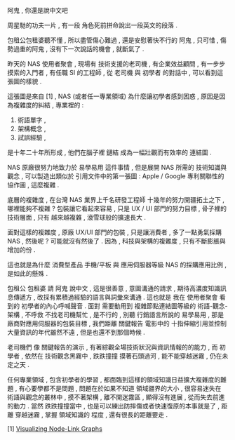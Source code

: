 阿鬼 , 你還是說中文吧

周星馳的功夫一片 , 有一段 角色死前拼命說出一段英文的段落 .

包租公包租婆聽不懂 , 所以盡管傷心難過 , 還是安慰著快不行的 阿鬼 , 只可惜 , 傷勢過重的阿鬼 , 沒有下一次說話的機會 , 就斷氣了 .

昨天的 NAS 使用者聚會 , 現場有 技術支援的老司機 , 有企業效益顧問 , 有一步步摸索的入門者 , 有任職 SI 的工程師 , 從 老司機 與 初學者 的對話中 , 可以看到這張圖的樣貌 .

這張圖是來自 [1] , NAS (或者任一專業領域) 為什麼讓初學者感到困惑 , 原因是因為複雜度的糾結 , 專業裡的 :

1. 術語單字 ,
2. 架構概念 ,
3. 試誤經驗 , 

是十年二十年所形成 , 他們在腦子裡 鏈結 成為一幅壯觀而有效率的 連結圖 .

NAS 原廠很努力地致力於 易學易用 這件事情 , 但是展開 NAS 所需的 技術知識與觀念 , 可以製造出類似於 引用文件中的第一張圖 : Apple / Google 專利關聯性的協作圖 , 這麼複雜 .

底層的複雜度 , 在台灣 NAS 業界上千名研發工程師 十幾年的努力開疆拓土之下 , 哪裡能夠不複雜 ? 包裝讓它看起來容易 , 只是 UX / UI 部門的努力目標 , 骨子裡的技術層面 , 只有 越來越複雜 , 滾雪球般的擴速長大 .

面對這樣的複雜度 , 原廠 UX/UI 部門的包裝 , 只是讓消費者 , 多了一點勇氣採購 NAS , 然後呢 ? 可能就沒有然後了 .
因為 , 科技與架構的複雜度 , 只有不斷膨脹與增加的份 .

這也就是為什麼 消費型產品 手機/平板 與 應用伺服器等級 NAS 的採購應用比例 , 是如此的懸殊 .

包租公 包租婆 請 阿鬼 說中文 , 這是很善意 , 意圖溝通的請求 , 期待高濃度知識訊息傳遞方 , 改採有累積過經驗的語言與詞彙來溝通 . 這也就是 我在 使用者聚會 看到的 初學者的內心呼喊聲音 . 面對 需要動用到 複雜節點連結圖等級的 術語-觀念-架構 , 不呼救 不找老司機幫忙 , 是不行的 , 別聽 行銷語言所說的 易學易用 , 那是廠商對應用伺服器的包裝目標 , 我們距離 關鍵報告 電影中的 十指伸縮引用並控制大量資訊的年代雖然不遠 , 但是也還不到那個時候 .

老司機們 像 關鍵報告的演示 , 有著綜觀全場技術狀況與資訊情報的的能力 , 而 初學者 , 依然在 技術觀念黑霧中 , 跌跌撞撞 摸著石頭過河 , 能不能穿越迷霧 , 仍在未定之天 .

任何專業領域 , 包含初學者的學習 , 都面臨到這樣的領域知識日益擴大複雜度的難題 , 有心要學都不是問題 , 問題在於如果不知道 領域疆界的大小 , 很容易迷失在 術語與觀念的叢林中 , 摸不著架構 , 離不開迷霧區 , 顯得沒有進展 , 從而失去前進的動力 . 當然 跌跌撞撞當中 , 也是可以練出防摔傷或者快速復原的本事就是了 , 距離 穿越迷霧 , 掌握 領域知識的 程度 , 還有很長的距離要走 .

[1] [Visualizing Node-Link Graphs](https://medium.com/kineviz-blog/visualizing-node-link-graphs-84a40a9b2fcc)
